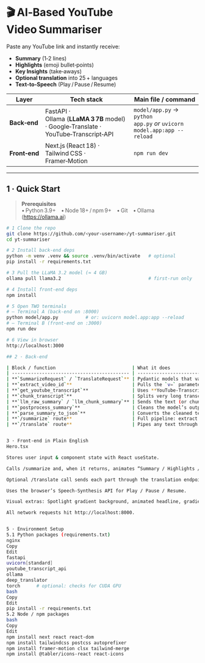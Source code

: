 # 🎬 AI‑Based YouTube Video Summariser

Paste any YouTube link and instantly receive:

- **Summary** (1‑2 lines)  
- **Highlights** (emoji bullet‑points)  
- **Key Insights** (take‑aways)  
- **Optional translation** into 25 + languages  
- **Text‑to‑Speech** (Play / Pause / Resume)

| Layer        | Tech stack                                                                                                 | Main file / command                                          |
|--------------|------------------------------------------------------------------------------------------------------------|--------------------------------------------------------------|
| **Back‑end** | FastAPI · Ollama (**LLaMA 3 7B** model) · Google‑Translate · YouTube‑Transcript‑API                       | `model/app.py` → `python app.py` _or_ `uvicorn model.app:app --reload` |
| **Front‑end**| Next.js (React 18) · Tailwind CSS · Framer‑Motion                                                          | `npm run dev`                                                |

---

## 1 · Quick Start

> **Prerequisites**  
> • Python 3.9+ • Node 18+ / npm 9+ • Git • Ollama (<https://ollama.ai>)

```bash
# 1 Clone the repo
git clone https://github.com/<your‑username>/yt‑summariser.git
cd yt‑summariser

# 2 Install back‑end deps
python -m venv .venv && source .venv/bin/activate   # optional
pip install -r requirements.txt

# 3 Pull the LLaMA 3.2 model (≈ 4 GB)
ollama pull llama3.2                                # first‑run only

# 4 Install front‑end deps
npm install

# 5 Open TWO terminals
# – Terminal A (back‑end on :8000)
python model/app.py          # or: uvicorn model.app:app --reload
# – Terminal B (front‑end on :3000)
npm run dev

# 6 View in browser
http://localhost:3000

## 2 · Back‑end 

| Block / function                            | What it does                                                                                                                   |
| ------------------------------------------- | ------------------------------------------------------------------------------------------------------------------------------ |
| **`SummarizeRequest` / `TranslateRequest`** | Pydantic models that validate the JSON coming in from the front‑end.                                                           |
| **`extract_video_id`**                      | Pulls the `v=` parameter out of any YouTube URL.                                                                               |
| **`get_youtube_transcript`**                | Uses **YouTube‑Transcript‑API** to fetch auto‑captions.                                                                        |
| **`chunk_transcript`**                      | Splits very long transcripts into \~1 200‑word chunks.                                                                         |
| **`llm_raw_summary` / `llm_chunk_summary`** | Sends the text (or chunk) to **Ollama** running the LLaMA 3 model; prompts it to return “Summary / Highlights / Key Insights”. |
| **`postprocess_summary`**                   | Cleans the model’s output (removes stray phrases, normalises bullets).                                                         |
| **`parse_summary_to_json`**                 | Converts the cleaned text into JSON lists for easy use on the front‑end.                                                       |
| **`/summarize` route**                      | Full pipeline: extract ID → fetch transcript → summarise → return JSON.                                                        |
| **`/translate` route**                      | Pipes any text through Google Translate; long inputs are split into sentences to dodge length limits.                          |


3 · Front‑end in Plain English
Hero.tsx

Stores user input & component state with React useState.

Calls /summarize and, when it returns, animates “Summary / Highlights / Insights” using Framer‑Motion (the TextGenerateEffect components).

Optional /translate call sends each part through the translation endpoint.

Uses the browser’s Speech‑Synthesis API for Play / Pause / Resume.

Visual extras: Spotlight gradient background, animated headline, gradient buttons (from Aceternity UI).

All network requests hit http://localhost:8000.


5 · Environment Setup
5.1 Python packages (requirements.txt)
nginx
Copy
Edit
fastapi
uvicorn[standard]
youtube_transcript_api
ollama
deep_translator
torch      # optional: checks for CUDA GPU
bash
Copy
Edit
pip install -r requirements.txt
5.2 Node / npm packages
bash
Copy
Edit
npm install next react react-dom
npm install tailwindcss postcss autoprefixer
npm install framer-motion clsx tailwind-merge
npm install @tabler/icons-react react-icons

